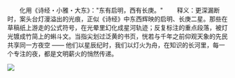 　　化用《诗经・小雅・大东》："东有启明，西有长庚。"
　　释义：更深漏断时，案头台灯漫溢出的光痕，正似《诗经》中东西辉映的启明、长庚二星。那些在草稿纸上游走的公式符号，在光晕里幻化成星河轨迹；反复标注的重点段落，被灯光镀成竹简上的蝌斗文。当指尖划过泛黄的书页，恍若与千年之前仰观天象的先民共享同一方夜空 —— 他们以星辰纪时，我们以灯火为舟，在知识的长河里，每一个专注的夜，都是文明薪火的悄然传递。

<img src="https://cdn-ak.f.st-hatena.com/images/fotolife/f/fox6/20250519/20250519092649.jpg">
